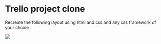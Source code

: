 # Trello project clone
Recreate the following layout using html and css and any css framework of your choice


![](https://d2mxuefqeaa7sj.cloudfront.net/s_2FE40C253614843F2C00B60D9F2D634EA7D359474E235208EF52C77AD2D846F1_1506951406741_boardbasics-cards.jpg)


